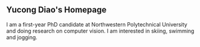 ## Yucong Diao's Homepage

I am a first-year PhD candidate at Northwestern Polytechnical University and doing research on computer vision. I am interested in skiing, swimming and jogging. 
